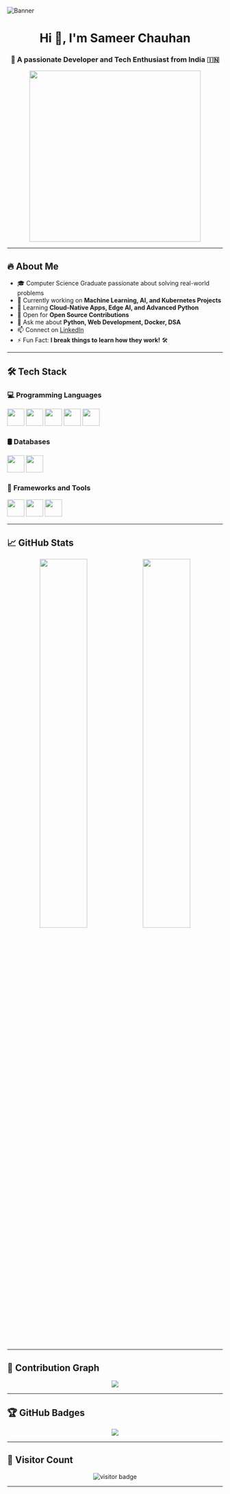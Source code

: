 <!-- HEADER IMAGE -->

![Banner](https://raw.githubusercontent.com/<username>/<repo>/main/assets/your-banner.jpg)


<h1 align="center">Hi 👋, I'm Sameer Chauhan</h1>
<h3 align="center">🚀 A passionate Developer and Tech Enthusiast from India 🇮🇳</h3>

<!-- PROGRAMMER GIF -->
<p align="center">
  <img src="https://i.pinimg.com/originals/17/c7/69/17c7692c0b1bdb2c328c0c8d0a1e6993.gif" width="400px"/>
</p>

---

## 🔥 About Me

- 🎓 Computer Science Graduate passionate about solving real-world problems
- 🔭 Currently working on **Machine Learning, AI, and Kubernetes Projects**
- 🌱 Learning **Cloud-Native Apps, Edge AI, and Advanced Python**
- 👯 Open for **Open Source Contributions**
- 💬 Ask me about **Python, Web Development, Docker, DSA**
- 📫 Connect on [LinkedIn](https://www.linkedin.com/in/sameer-chauhan-363298269/)
- ⚡ Fun Fact: **I break things to learn how they work!** 🛠️

---

## 🛠️ Tech Stack

### 💻 Programming Languages
<p align="left">
  <img src="https://cdn.jsdelivr.net/gh/devicons/devicon/icons/python/python-original.svg" width="40" height="40"/> 
  <img src="https://cdn.jsdelivr.net/gh/devicons/devicon/icons/cplusplus/cplusplus-original.svg" width="40" height="40"/>
  <img src="https://cdn.jsdelivr.net/gh/devicons/devicon/icons/javascript/javascript-original.svg" width="40" height="40"/>
  <img src="https://cdn.jsdelivr.net/gh/devicons/devicon/icons/html5/html5-original.svg" width="40" height="40"/>
  <img src="https://cdn.jsdelivr.net/gh/devicons/devicon/icons/css3/css3-original.svg" width="40" height="40"/>
</p>

### 🛢️ Databases
<p align="left">
  <img src="https://cdn.jsdelivr.net/gh/devicons/devicon/icons/mysql/mysql-original.svg" width="40" height="40"/>
  <img src="https://cdn.jsdelivr.net/gh/devicons/devicon/icons/postgresql/postgresql-original.svg" width="40" height="40"/>
</p>

### 🚀 Frameworks and Tools
<p align="left">
  <img src="https://cdn.jsdelivr.net/gh/devicons/devicon/icons/django/django-plain.svg" width="40" height="40"/>
  <img src="https://cdn.jsdelivr.net/gh/devicons/devicon/icons/docker/docker-original.svg" width="40" height="40"/>
  <img src="https://cdn.jsdelivr.net/gh/devicons/devicon/icons/kubernetes/kubernetes-plain.svg" width="40" height="40"/>
</p>

---

## 📈 GitHub Stats

<p align="center">
  <img src="https://github-readme-stats.vercel.app/api?username=Samleer&show_icons=true&theme=tokyonight&hide_border=true" width="47%" />
  <img src="https://github-readme-streak-stats.herokuapp.com/?user=Samleer&theme=tokyonight&hide_border=true" width="47%" />
</p>

---

## 🧠 Contribution Graph

<p align="center">
  <img src="https://github-readme-activity-graph.vercel.app/graph?username=Samleer&theme=tokyo-night&hide_border=true">
</p>

---

## 🏆 GitHub Badges

<p align="center">
  <img src="https://github-profile-trophy.vercel.app/?username=Samleer&theme=tokyonight&row=1&margin-w=15&no-bg=true&no-frame=true" />
</p>

---

## 👀 Visitor Count

<p align="center">
  <img src="https://komarev.com/ghpvc/?username=Samleer&style=flat-square&color=blue" alt="visitor badge"/>
</p>

---

